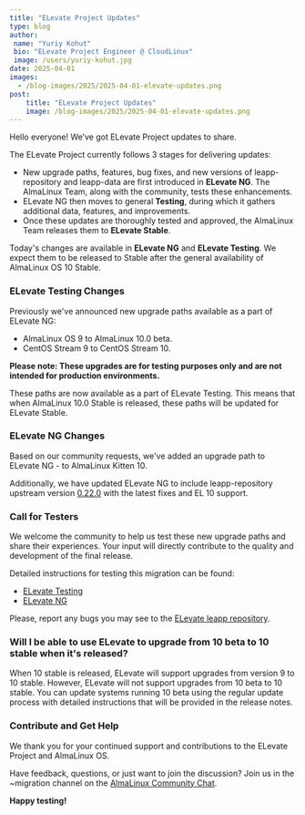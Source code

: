 ```yaml
---
title: "ELevate Project Updates"
type: blog
author: 
 name: "Yuriy Kohut"
 bio: "ELevate Project Engineer @ CloudLinux"
 image: /users/yuriy-kohut.jpg
date: 2025-04-01
images:
  - /blog-images/2025/2025-04-01-elevate-updates.png
post: 
    title: "ELevate Project Updates"
    image: /blog-images/2025/2025-04-01-elevate-updates.png
---
```


Hello everyone! We’ve got ELevate Project updates to share.

The ELevate Project currently follows 3 stages for delivering updates:

* New upgrade paths, features, bug fixes, and new versions of leapp-repository and leapp-data are first introduced in **ELevate NG**. The AlmaLinux Team, along with the community, tests these enhancements.
* ELevate NG then moves to general **Testing**, during which it gathers additional data, features, and improvements.
* Once these updates are thoroughly tested and approved, the AlmaLinux Team releases them to **ELevate Stable**.

Today's changes are available in **ELevate NG** and **ELevate Testing**. We expect them to be released to Stable after the general availability of AlmaLinux OS 10 Stable.

### ELevate Testing Changes

Previously we've announced new upgrade paths available as a part of ELevate NG: 
* AlmaLinux OS 9 to AlmaLinux 10.0 beta.
* CentOS Stream 9 to CentOS Stream 10.

**Please note: These upgrades are for testing purposes only and are not intended for production environments.**

These paths are now available as a part of ELevate Testing. This means that when AlmaLinux 10.0 Stable is released, these paths will be updated for ELevate Stable.

### ELevate NG Changes

Based on our community requests, we've added an upgrade path to ELevate NG - to AlmaLinux Kitten 10.

Additionally, we have updated ELevate NG to include leapp-repository upstream version [0.22.0](https://github.com/AlmaLinux/leapp-repository/pull/139) with the latest fixes and EL 10 support.

### Call for Testers

We welcome the community to help us test these new upgrade paths and share their experiences. Your input will directly contribute to the quality and development of the final release. 

Detailed instructions for testing this migration can be found:
* [ELevate Testing](https://wiki.almalinux.org/elevate/ELevate-testing-guide.html)
* [ELevate NG](https://wiki.almalinux.org/elevate/ELevate-NG-testing-guide.html)

Please, report any bugs you may see to the [ELevate leapp repository](https://github.com/AlmaLinux/leapp-repository).

### Will I be able to use ELevate to upgrade from 10 beta to 10 stable when it's released?

When 10 stable is released, ELevate will support upgrades from version 9 to 10 stable. However, ELevate will not support upgrades from 10 beta to 10 stable. You can update systems running 10 beta using the regular update process with detailed instructions that will be provided in the release notes. 

### Contribute and Get Help

We thank you for your continued support and contributions to the ELevate Project and AlmaLinux OS. 

Have feedback, questions, or just want to join the discussion? Join us in the ~migration channel on the [AlmaLinux Community Chat](https://chat.almalinux.org/almalinux/channels/migration).

**Happy testing!**

